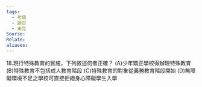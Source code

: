 ```yaml
---
tags:
  - 考題
  - 題目
  - 未完
Sourse:
Relate: 
aliases:
---
```

18.現行特殊教育的實施，下列敘述何者正確？ 
(A)少年矯正學校得辦理特殊教育  
(B)特殊教育不包括成人教育階段 
(C)特殊教育的對象從義務教育階段開始 
(D)無障礙環境不足之學校可直接拒絕身心障礙學生入學 
